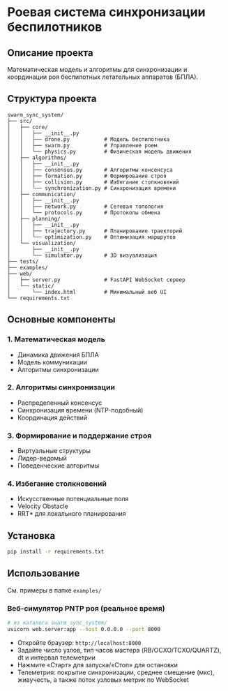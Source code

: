 # Роевая система синхронизации беспилотников

## Описание проекта
Математическая модель и алгоритмы для синхронизации и координации роя беспилотных летательных аппаратов (БПЛА).

## Структура проекта
```
swarm_sync_system/
├── src/
│   ├── core/
│   │   ├── __init__.py
│   │   ├── drone.py           # Модель беспилотника
│   │   ├── swarm.py           # Управление роем
│   │   └── physics.py         # Физическая модель движения
│   ├── algorithms/
│   │   ├── __init__.py
│   │   ├── consensus.py       # Алгоритмы консенсуса
│   │   ├── formation.py       # Формирование строя
│   │   ├── collision.py       # Избегание столкновений
│   │   └── synchronization.py # Синхронизация времени
│   ├── communication/
│   │   ├── __init__.py
│   │   ├── network.py         # Сетевая топология
│   │   └── protocols.py       # Протоколы обмена
│   ├── planning/
│   │   ├── __init__.py
│   │   ├── trajectory.py      # Планирование траекторий
│   │   └── optimization.py    # Оптимизация маршрутов
│   └── visualization/
│       ├── __init__.py
│       └── simulator.py       # 3D визуализация
├── tests/
├── examples/
├── web/
│   ├── server.py              # FastAPI WebSocket сервер
│   └── static/
│       └── index.html         # Минимальный веб UI
└── requirements.txt
```

## Основные компоненты

### 1. Математическая модель
- Динамика движения БПЛА
- Модель коммуникации
- Алгоритмы синхронизации

### 2. Алгоритмы синхронизации
- Распределенный консенсус
- Синхронизация времени (NTP-подобный)
- Координация действий

### 3. Формирование и поддержание строя
- Виртуальные структуры
- Лидер-ведомый
- Поведенческие алгоритмы

### 4. Избегание столкновений
- Искусственные потенциальные поля
- Velocity Obstacle
- RRT* для локального планирования

## Установка
```bash
pip install -r requirements.txt
```

## Использование
См. примеры в папке `examples/`

### Веб-симулятор PNTP роя (реальное время)
```bash
# из каталога swarm_sync_system/
uvicorn web.server:app --host 0.0.0.0 --port 8000
```
- Откройте браузер: `http://localhost:8000`
- Задайте число узлов, тип часов мастера (RB/OCXO/TCXO/QUARTZ), dt и интервал телеметрии
- Нажмите «Старт» для запуска/«Стоп» для остановки
- Телеметрия: покрытие синхронизации, среднее смещение (мкс), живучесть, а также поток узловых метрик по WebSocket